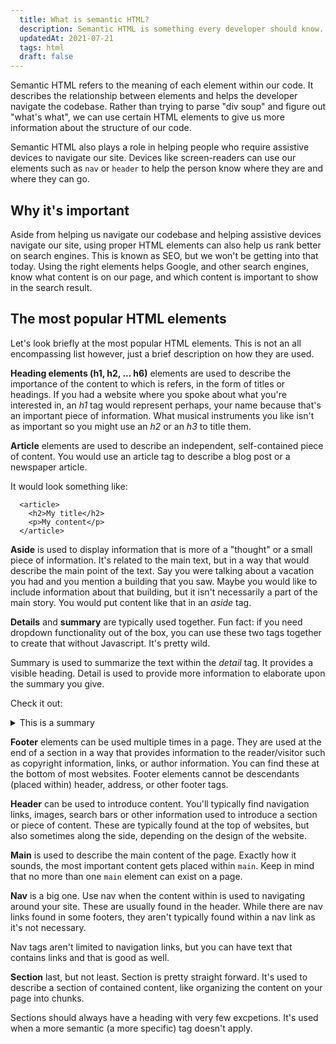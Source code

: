 ```yaml
---
  title: What is semantic HTML?
  description: Semantic HTML is something every developer should know. Which elements to use and why, and what role they play.
  updatedAt: 2021-07-21
  tags: html
  draft: false
---
```


Semantic HTML refers to the meaning of each element within our code. It describes the relationship between elements and helps the developer navigate the codebase. Rather than trying to parse "div soup" and figure out "what's what", we can use certain HTML elements to give us more information about the structure of our code.

Semantic HTML also plays a role in helping people who require assistive devices to navigate our site. Devices like screen-readers can use our elements such as `nav` or `header` to help the person know where they are and where they can go.

## Why it's important

Aside from helping us navigate our codebase and helping assistive devices navigate our site, using proper HTML elements can also help us rank better on search engines. This is known as SEO, but we won't be getting into that today. Using the right elements helps Google, and other search engines, know what content is on our page, and which content is important to show in the search result.

## The most popular HTML elements

Let's look briefly at the most popular HTML elements. This is not an all encompassing list however, just a brief description on how they are used.

**Heading elements (h1, h2, ... h6)** elements are used to describe the importance of the content to which is refers, in the form of titles or headings. If you had a website where you spoke about what you're interested in, an _h1_ tag would represent perhaps, your name because that's an important piece of information. What musical instruments you like isn't as important so you might use an _h2_ or an _h3_ to title them.

**Article** elements are used to describe an independent, self-contained piece of content. You would use an article tag to describe a blog post or a newspaper article.

It would look something like:

```
  <article>
    <h2>My title</h2>
    <p>My content</p>
  </article>
```

**Aside** is used to display information that is more of a "thought" or a small piece of information. It's related to the main text, but in a way that would describe the main point of the text. Say you were talking about a vacation you had and you mention a building that you saw. Maybe you would like to include information about that building, but it isn't necessarily a part of the main story. You would put content like that in an _aside_ tag.

**Details** and **summary** are typically used together. Fun fact: if you need dropdown functionality out of the box, you can use these two tags together to create that without Javascript. It's pretty wild.

Summary is used to summarize the text within the _detail_ tag. It provides a visible heading. Detail is used to provide more information to elaborate upon the summary you give.

Check it out:

<details style={{ backgroundColor: "#F4FAFF", padding: "1em", borderRadius: "5px" }}>
  <summary>
    This is a summary
  </summary>
  And this is a lot more text!
</details>

**Footer** elements can be used multiple times in a page. They are used at the end of a section in a way that provides information to the reader/visitor such as copyright information, links, or author information. You can find these at the bottom of most websites. Footer elements cannot be descendants (placed within) header, address, or other footer tags.

**Header** can be used to introduce content. You'll typically find navigation links, images, search bars or other information used to introduce a section or piece of content. These are typically found at the top of websites, but also sometimes along the side, depending on the design of the website.

**Main** is used to describe the main content of the page. Exactly how it sounds, the most important content gets placed within `main`. Keep in mind that no more than one `main` element can exist on a page.

**Nav** is a big one. Use nav when the content within is used to navigating around your site. These are usually found in the header. While there are nav links found in some footers, they aren't typically found within a nav link as it's not necessary.

Nav tags aren't limited to navigation links, but you can have text that contains links and that is good as well.

**Section** last, but not least. Section is pretty straight forward. It's used to describe a section of contained content, like organizing the content on your page into chunks.

Sections should always have a heading with very few excpetions. It's used when a more semantic (a more specific) tag doesn't apply.
